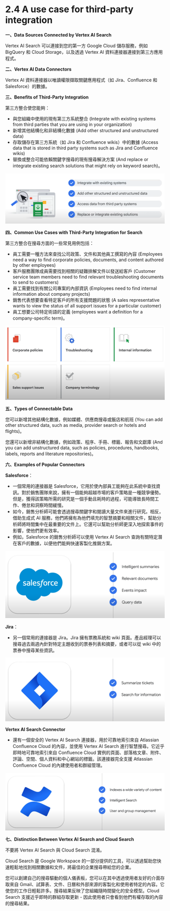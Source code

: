 # 2.4 A use case for third-party integration

**一、Data Sources Connected by Vertex AI Search**

Vertex AI Search 可以連接到您的第一方 Google Cloud 儲存服務，例如 BigQuery 和 Cloud Storage，以及透過 Vertex AI 資料連接器連接到第三方應用程式。

**二、Vertex AI Data Connectors**

Vertex AI 資料連接器以唯讀權限擷取關鍵應用程式（如 Jira、Confluence 和 Salesforce）的數據。

**三、Benefits of Third-Party Integration**

第三方整合使您能夠：

- 與您組織中使用的現有第三方系統整合 (Integrate with existing systems from third parties that you are using in your organization)
- 新增其他結構化和非結構化數據 (Add other structured and unstructured data)
- 存取儲存在第三方系統（如 Jira 和 Confluence wikis）中的數據 (Access data that is stored in third party systems such as Jira and Confluence wikis)
- 替換或整合可能依賴關鍵字搜尋的現有搜尋解決方案 (And replace or integrate existing search solutions that might rely on keyword search)。

![gh](https://raw.githubusercontent.com/SeanChenR/img_gif/main/myimage/1742202341000h46ur4.png)

**四、Common Use Cases with Third-Party Integration for Search**

第三方整合在搜尋方面的一些常見用例包括：

- 員工需要一種方法來查找公司政策、文件和其他員工撰寫的內容 (Employees need a way to find corporate policies, documents, and content authored by other employees)
- 客戶服務團隊成員需要找到相關的疑難排解文件以發送給客戶 (Customer service team members need to find relevant troubleshooting documents to send to customers)
- 員工需要找到有關公司專案的內部資訊 (Employees need to find internal information about company projects)
- 銷售代表想要查看特定客戶的所有支援問題的狀態 (A sales representative wants to view the status of all support issues for a particular customer)
- 員工想要公司特定術語的定義 (employees want a definition for a company-specific term)。

![gh](https://raw.githubusercontent.com/SeanChenR/img_gif/main/myimage/1742202415000wlpxgh.png)

**五、Types of Connectable Data**

您可以新增其他結構化數據，例如媒體、供應商搜尋或飯店和航班 (You can add other structured data, such as media, provider search or hotels and flights)。

您還可以新增非結構化數據，例如政策、程序、手冊、標籤、報告和文獻庫 (And you can add unstructured data, such as policies, procedures, handbooks, labels, reports and literature repositories)。

**六、Examples of Popular Connectors**

**Salesforce**：
- 一個常用的連接器是 Salesforce，它用於使內部員工能夠在此系統中查找資訊。對於銷售團隊來說，擁有一個能夠超越市場的客戶策略是一種競爭優勢。但是，獲得該策略所需的研究是一個手動且耗時的過程，可能導致長時間工作、倦怠和洞察時間緩慢。
- 如今，銷售分析師可能會透過搜尋關鍵字和閱讀大量文件來進行研究。相反，借助生成式 AI 服務，他們將擁有為他們填充的智慧摘要和相關文件，幫助分析師將時間集中在最重要的文件上。它還可以幫助分析師更深入地探索事件的影響，使他們更有效率。
- 例如，Salesforce 的銷售分析師可以使用 Vertex AI Search 查詢有關特定潛在客戶的數據，以便他們能夠快速客製化推銷方案。

![gh](https://raw.githubusercontent.com/SeanChenR/img_gif/main/myimage/174220251700016ojgk.png)

**Jira**：
- 另一個常用的連接器是 Jira。Jira 擁有票務系統和 wiki 頁面。產品經理可以搜尋過去兩週內針對特定主題收到的票券列表和摘要，或者可以從 wiki 中的票券中搜尋某些資訊。

![gh](https://raw.githubusercontent.com/SeanChenR/img_gif/main/myimage/1742202586000gu0qhs.png)

**Vertex AI Search Connector**
- 還有一個安全的 Vertex AI Search 連接器，用於可靠地索引來自 Atlassian Confluence Cloud 的內容，並使用 Vertex AI Search 進行智慧搜尋。它近乎即時地可靠地索引來自 Confluence Cloud 實例的頁面、部落格文章、附件、評論、空間、個人資料和中心網站的標籤。該連接器完全支援 Atlassian Confluence Cloud 的內建使用者和群組管理。

![gh](https://raw.githubusercontent.com/SeanChenR/img_gif/main/myimage/17422026530006fxm6f.png)

**七、Distinction Between Vertex AI Search and Cloud Search**

不要將 Vertex AI Search 與 Cloud Search 混淆。

Cloud Search 是 Google Workspace 的一部分提供的工具，可以透過幫助您快速輕鬆地找到相關數據和文件，將最佳的企業搜尋帶給您的企業。

您可以創建自己的搜尋驅動的個人儀表板，您可以在其中透過使用者友好的介面存取來自 Gmail、試算表、文件、日曆和外部來源的客製化和使用者特定的內容。它使您的工作日輕鬆許多。搜尋結果反映了您組織隨時間變化的安全模型。Cloud Search 支援近乎即時的群組存取更新 - 因此使用者只會看到他們有權存取的內容的搜尋結果。